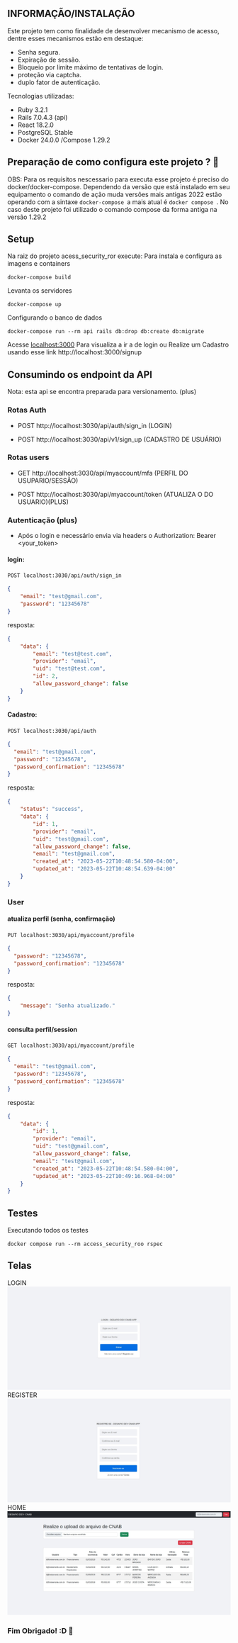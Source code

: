 ## INFORMAÇÃO/INSTALAÇÃO

Este projeto tem como finalidade de desenvolver mecanismo de acesso, dentre esses mecanismos estão em destaque:

* Senha segura.
* Expiração de sessão.
* Bloqueio por limite máximo de tentativas de login.
* proteção via captcha. 
* duplo fator de autenticação.

Tecnologias utilizadas:
* Ruby 3.2.1
* Rails 7.0.4.3 (api)
* React 18.2.0
* PostgreSQL Stable
* Docker 24.0.0 /Compose 1.29.2

## Preparação de como configura este projeto ? 🔨
OBS: Para os requisitos nescessario para executa esse projeto é preciso do docker/docker-compose.  Dependendo da versão que está instalado em seu equipamento o comando de ação muda versões mais antigas 2022 estão operando com a sintaxe
```docker-compose ```a mais atual é ```docker compose ```. 
No caso deste projeto foi utilizado o comando compose da forma antiga na versão 1.29.2

## Setup 
Na raiz do projeto acess_security_ror execute:
Para instala e configura as imagens e containers 

```shell
docker-compose build
```
Levanta os servidores

```shell
docker-compose up
```
Configurando o banco de dados

```shell
docker-compose run --rm api rails db:drop db:create db:migrate
```
Acesse [localhost:3000](localhost:3000) Para visualiza a ir a de login ou Realize um Cadastro usando esse link http://localhost:3000/signup

## Consumindo os endpoint da API
Nota: esta api se encontra preparada para versionamento. (plus)
### Rotas Auth

* POST http://localhost:3030/api/auth/sign_in (LOGIN)

* POST http://localhost:3030/api/v1/sign_up (CADASTRO DE USUÁRIO)

### Rotas users

* GET http://localhost:3030/api/myaccount/mfa (PERFIL DO USUPARIO/SESSÃO)

* POST http://localhost:3030/api/myaccount/token (ATUALIZA O DO USUARIO)(PLUS)

### Autenticação (plus)
* Após o login e necessário envia via headers o 
Authorization: Bearer <your_token>

#### login:
```POST localhost:3030/api/auth/sign_in```
```json
{
	"email": "test@gmail.com",
	"password": "12345678"
}
```
resposta:
```json
{
	"data": {
		"email": "test@test.com",
		"provider": "email",
		"uid": "test@test.com",
		"id": 2,
		"allow_password_change": false
	}
}
```
#### Cadastro:
```POST localhost:3030/api/auth```
```json
{
  "email": "test@gmail.com",
  "password": "12345678",
  "password_confirmation": "12345678"
}
```
resposta:
```json
{
	"status": "success",
	"data": {
		"id": 1,
		"provider": "email",
		"uid": "test@gmail.com",
		"allow_password_change": false,
		"email": "test@gmail.com",
		"created_at": "2023-05-22T10:48:54.580-04:00",
		"updated_at": "2023-05-22T10:48:54.639-04:00"
	}
}
```
### User
#### atualiza perfil (senha, confirmação)
```PUT localhost:3030/api/myaccount/profile```
```json
{
  "password": "12345678",
  "password_confirmation": "12345678"
}
```
resposta:
```json
{
	"message": "Senha atualizado."
}
```
#### consulta perfil/session
```GET localhost:3030/api/myaccount/profile```
```json
{
  "email": "test@gmail.com",
  "password": "12345678",
  "password_confirmation": "12345678"
}
```
resposta:
```json
{
	"data": {
		"id": 1,
		"provider": "email",
		"uid": "test@gmail.com",
		"allow_password_change": false,
		"email": "test@gmail.com",
		"created_at": "2023-05-22T10:48:54.580-04:00",
		"updated_at": "2023-05-22T10:49:16.968-04:00"
	}
}

```
## Testes 

Executando todos os testes
```shell
docker compose run --rm access_security_roo rspec
```
## Telas
LOGIN
![LOGIN](login.jpeg)
REGISTER
![REGISTER](register.jpeg)
HOME
![HOME](home.jpeg)
### Fim Obrigado! :D 🚀
